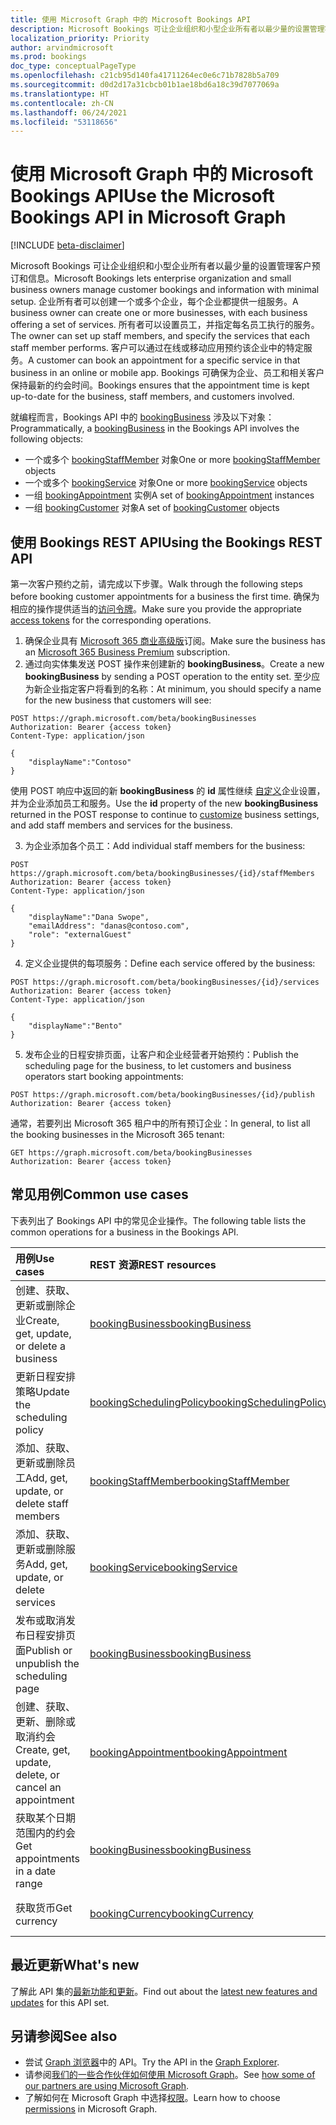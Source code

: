 ```yaml
---
title: 使用 Microsoft Graph 中的 Microsoft Bookings API
description: Microsoft Bookings 可让企业组织和小型企业所有者以最少量的设置管理客户预订和信息。
localization_priority: Priority
author: arvindmicrosoft
ms.prod: bookings
doc_type: conceptualPageType
ms.openlocfilehash: c21cb95d140fa41711264ec0e6c71b7828b5a709
ms.sourcegitcommit: d0d2d17a31cbcb01b1ae18bd6a18c39d7077069a
ms.translationtype: HT
ms.contentlocale: zh-CN
ms.lasthandoff: 06/24/2021
ms.locfileid: "53118656"
---
```

# <a name="use-the-microsoft-bookings-api-in-microsoft-graph"></a><span data-ttu-id="4cd75-103">使用 Microsoft Graph 中的 Microsoft Bookings API</span><span class="sxs-lookup"><span data-stu-id="4cd75-103">Use the Microsoft Bookings API in Microsoft Graph</span></span>

[!INCLUDE [beta-disclaimer](../../includes/beta-disclaimer.md)]
 
<span data-ttu-id="4cd75-104">Microsoft Bookings 可让企业组织和小型企业所有者以最少量的设置管理客户预订和信息。</span><span class="sxs-lookup"><span data-stu-id="4cd75-104">Microsoft Bookings lets enterprise organization and small business owners manage customer bookings and information with minimal setup.</span></span> <span data-ttu-id="4cd75-105">企业所有者可以创建一个或多个企业，每个企业都提供一组服务。</span><span class="sxs-lookup"><span data-stu-id="4cd75-105">A business owner can create one or more businesses, with each business offering a set of services.</span></span> <span data-ttu-id="4cd75-106">所有者可以设置员工，并指定每名员工执行的服务。</span><span class="sxs-lookup"><span data-stu-id="4cd75-106">The owner can set up staff members, and specify the services that each staff member performs.</span></span> <span data-ttu-id="4cd75-107">客户可以通过在线或移动应用预约该企业中的特定服务。</span><span class="sxs-lookup"><span data-stu-id="4cd75-107">A customer can book an appointment for a specific service in that business in an online or mobile app.</span></span> <span data-ttu-id="4cd75-108">Bookings 可确保为企业、员工和相关客户保持最新的约会时间。</span><span class="sxs-lookup"><span data-stu-id="4cd75-108">Bookings ensures that the appointment time is kept up-to-date for the business, staff members, and customers involved.</span></span>

<span data-ttu-id="4cd75-109">就编程而言，Bookings API 中的 [bookingBusiness](bookingbusiness.md) 涉及以下对象：</span><span class="sxs-lookup"><span data-stu-id="4cd75-109">Programmatically, a [bookingBusiness](bookingbusiness.md) in the Bookings API involves the following objects:</span></span>
 
- <span data-ttu-id="4cd75-110">一个或多个 [bookingStaffMember](bookingstaffmember.md) 对象</span><span class="sxs-lookup"><span data-stu-id="4cd75-110">One or more [bookingStaffMember](bookingstaffmember.md) objects</span></span>
- <span data-ttu-id="4cd75-111">一个或多个 [bookingService](bookingservice.md) 对象</span><span class="sxs-lookup"><span data-stu-id="4cd75-111">One or more [bookingService](bookingservice.md) objects</span></span>
- <span data-ttu-id="4cd75-112">一组 [bookingAppointment](bookingappointment.md) 实例</span><span class="sxs-lookup"><span data-stu-id="4cd75-112">A set of [bookingAppointment](bookingappointment.md) instances</span></span>
- <span data-ttu-id="4cd75-113">一组 [bookingCustomer](bookingcustomer.md) 对象</span><span class="sxs-lookup"><span data-stu-id="4cd75-113">A set of [bookingCustomer](bookingcustomer.md) objects</span></span>

## <a name="using-the-bookings-rest-api"></a><span data-ttu-id="4cd75-114">使用 Bookings REST API</span><span class="sxs-lookup"><span data-stu-id="4cd75-114">Using the Bookings REST API</span></span>

<span data-ttu-id="4cd75-115">第一次客户预约之前，请完成以下步骤。</span><span class="sxs-lookup"><span data-stu-id="4cd75-115">Walk through the following steps before booking customer appointments for a business the first time.</span></span> <span data-ttu-id="4cd75-116">确保为相应的操作提供适当的[访问令牌](/graph/auth-overview)。</span><span class="sxs-lookup"><span data-stu-id="4cd75-116">Make sure you provide the appropriate [access tokens](/graph/auth-overview) for the corresponding operations.</span></span>

1. <span data-ttu-id="4cd75-117">确保企业具有 [Microsoft 365 商业高级版](https://products.office.com/zh-CN/business/office-365-business-premium)订阅。</span><span class="sxs-lookup"><span data-stu-id="4cd75-117">Make sure the business has an [Microsoft 365 Business Premium](https://products.office.com/zh-CN/business/office-365-business-premium) subscription.</span></span>
2. <span data-ttu-id="4cd75-118">通过向实体集发送 POST 操作来创建新的 **bookingBusiness**。</span><span class="sxs-lookup"><span data-stu-id="4cd75-118">Create a new **bookingBusiness** by sending a POST operation to the entity set.</span></span> <span data-ttu-id="4cd75-119">至少应为新企业指定客户将看到的名称：</span><span class="sxs-lookup"><span data-stu-id="4cd75-119">At minimum, you should specify a name for the new business that customers will see:</span></span>
<!-- { "blockType": "ignored" } -->
```http
POST https://graph.microsoft.com/beta/bookingBusinesses
Authorization: Bearer {access token}
Content-Type: application/json

{
    "displayName":"Contoso"
}
```
<span data-ttu-id="4cd75-120">使用 POST 响应中返回的新 **bookingBusiness** 的 **id** 属性继续 [自定义](../api/bookingbusiness-update.md)企业设置，并为企业添加员工和服务。</span><span class="sxs-lookup"><span data-stu-id="4cd75-120">Use the **id** property of the new **bookingBusiness** returned in the POST response to continue to [customize](../api/bookingbusiness-update.md) business settings, and add staff members and services for the business.</span></span>

3. <span data-ttu-id="4cd75-121">为企业添加各个员工：</span><span class="sxs-lookup"><span data-stu-id="4cd75-121">Add individual staff members for the business:</span></span>
<!-- { "blockType": "ignored" } -->
```http
POST https://graph.microsoft.com/beta/bookingBusinesses/{id}/staffMembers
Authorization: Bearer {access token}
Content-Type: application/json

{
    "displayName":"Dana Swope",
    "emailAddress": "danas@contoso.com",
    "role": "externalGuest"
}
```
4. <span data-ttu-id="4cd75-122">定义企业提供的每项服务：</span><span class="sxs-lookup"><span data-stu-id="4cd75-122">Define each service offered by the business:</span></span>
<!-- { "blockType": "ignored" } -->
```http
POST https://graph.microsoft.com/beta/bookingBusinesses/{id}/services
Authorization: Bearer {access token}
Content-Type: application/json

{
    "displayName":"Bento"
}
```
5. <span data-ttu-id="4cd75-123">发布企业的日程安排页面，让客户和企业经营者开始预约：</span><span class="sxs-lookup"><span data-stu-id="4cd75-123">Publish the scheduling page for the business, to let customers and business operators start booking appointments:</span></span>
<!-- { "blockType": "ignored" } -->
```http
POST https://graph.microsoft.com/beta/bookingBusinesses/{id}/publish
Authorization: Bearer {access token}
```

<span data-ttu-id="4cd75-124">通常，若要列出 Microsoft 365 租户中的所有预订企业：</span><span class="sxs-lookup"><span data-stu-id="4cd75-124">In general, to list all the booking businesses in the Microsoft 365 tenant:</span></span>
<!-- { "blockType": "ignored" } -->
```http
GET https://graph.microsoft.com/beta/bookingBusinesses
Authorization: Bearer {access token}
```

## <a name="common-use-cases"></a><span data-ttu-id="4cd75-125">常见用例</span><span class="sxs-lookup"><span data-stu-id="4cd75-125">Common use cases</span></span> 

<span data-ttu-id="4cd75-126">下表列出了 Bookings API 中的常见企业操作。</span><span class="sxs-lookup"><span data-stu-id="4cd75-126">The following table lists the common operations for a business in the Bookings API.</span></span>

| <span data-ttu-id="4cd75-127">用例</span><span class="sxs-lookup"><span data-stu-id="4cd75-127">Use cases</span></span>        | <span data-ttu-id="4cd75-128">REST 资源</span><span class="sxs-lookup"><span data-stu-id="4cd75-128">REST resources</span></span> | <span data-ttu-id="4cd75-129">另请参阅</span><span class="sxs-lookup"><span data-stu-id="4cd75-129">See also</span></span> |
|:---------------|:--------|:----------|
| <span data-ttu-id="4cd75-130">创建、获取、更新或删除企业</span><span class="sxs-lookup"><span data-stu-id="4cd75-130">Create, get, update, or delete a business</span></span> | [<span data-ttu-id="4cd75-131">bookingBusiness</span><span class="sxs-lookup"><span data-stu-id="4cd75-131">bookingBusiness</span></span>](bookingbusiness.md) | [<span data-ttu-id="4cd75-132">bookingBusiness 的方法</span><span class="sxs-lookup"><span data-stu-id="4cd75-132">Methods of bookingBusiness</span></span>](bookingbusiness.md#methods) |
| <span data-ttu-id="4cd75-133">更新日程安排策略</span><span class="sxs-lookup"><span data-stu-id="4cd75-133">Update the scheduling policy</span></span> | [<span data-ttu-id="4cd75-134">bookingSchedulingPolicy</span><span class="sxs-lookup"><span data-stu-id="4cd75-134">bookingSchedulingPolicy</span></span>](bookingschedulingpolicy.md) | [<span data-ttu-id="4cd75-135">更新 bookingBusiness</span><span class="sxs-lookup"><span data-stu-id="4cd75-135">Update a bookingBusiness</span></span>](../api/bookingbusiness-update.md) |
| <span data-ttu-id="4cd75-136">添加、获取、更新或删除员工</span><span class="sxs-lookup"><span data-stu-id="4cd75-136">Add, get, update, or delete staff members</span></span> | [<span data-ttu-id="4cd75-137">bookingStaffMember</span><span class="sxs-lookup"><span data-stu-id="4cd75-137">bookingStaffMember</span></span>](bookingstaffmember.md) | [<span data-ttu-id="4cd75-138">bookingStaffMember 的方法</span><span class="sxs-lookup"><span data-stu-id="4cd75-138">Methods of bookingStaffMember</span></span>](bookingstaffmember.md#methods)  |
| <span data-ttu-id="4cd75-139">添加、获取、更新或删除服务</span><span class="sxs-lookup"><span data-stu-id="4cd75-139">Add, get, update, or delete services</span></span> | [<span data-ttu-id="4cd75-140">bookingService</span><span class="sxs-lookup"><span data-stu-id="4cd75-140">bookingService</span></span>](bookingservice.md) | [<span data-ttu-id="4cd75-141">bookingService 的方法</span><span class="sxs-lookup"><span data-stu-id="4cd75-141">Methods of bookingService</span></span>](bookingservice.md#methods)  |
| <span data-ttu-id="4cd75-142">发布或取消发布日程安排页面</span><span class="sxs-lookup"><span data-stu-id="4cd75-142">Publish or unpublish the scheduling page</span></span> | [<span data-ttu-id="4cd75-143">bookingBusiness</span><span class="sxs-lookup"><span data-stu-id="4cd75-143">bookingBusiness</span></span>](bookingbusiness.md) | [<span data-ttu-id="4cd75-144">发布</span><span class="sxs-lookup"><span data-stu-id="4cd75-144">publish</span></span>](../api/bookingbusiness-publish.md) <br> [<span data-ttu-id="4cd75-145">取消发布</span><span class="sxs-lookup"><span data-stu-id="4cd75-145">unpublish</span></span>](../api/bookingbusiness-unpublish.md) |
| <span data-ttu-id="4cd75-146">创建、获取、更新、删除或取消约会</span><span class="sxs-lookup"><span data-stu-id="4cd75-146">Create, get, update, delete, or cancel an appointment</span></span> | [<span data-ttu-id="4cd75-147">bookingAppointment</span><span class="sxs-lookup"><span data-stu-id="4cd75-147">bookingAppointment</span></span>](bookingappointment.md) | [<span data-ttu-id="4cd75-148">bookingAppointment 的方法</span><span class="sxs-lookup"><span data-stu-id="4cd75-148">Methods of bookingAppointment</span></span>](bookingappointment.md#methods)  |
| <span data-ttu-id="4cd75-149">获取某个日期范围内的约会</span><span class="sxs-lookup"><span data-stu-id="4cd75-149">Get appointments in a date range</span></span> | [<span data-ttu-id="4cd75-150">bookingBusiness</span><span class="sxs-lookup"><span data-stu-id="4cd75-150">bookingBusiness</span></span>](bookingbusiness.md) | [<span data-ttu-id="4cd75-151">列出 Bookings 日历视图</span><span class="sxs-lookup"><span data-stu-id="4cd75-151">List Bookings calendarView</span></span>](../api/bookingbusiness-list-calendarview.md) |
| <span data-ttu-id="4cd75-152">获取货币</span><span class="sxs-lookup"><span data-stu-id="4cd75-152">Get currency</span></span> | [<span data-ttu-id="4cd75-153">bookingCurrency</span><span class="sxs-lookup"><span data-stu-id="4cd75-153">bookingCurrency</span></span>](bookingcurrency.md) | [<span data-ttu-id="4cd75-154">bookingCurrency 的方法</span><span class="sxs-lookup"><span data-stu-id="4cd75-154">Methods of bookingCurrency</span></span>](bookingcurrency.md#methods) |

## <a name="whats-new"></a><span data-ttu-id="4cd75-155">最近更新</span><span class="sxs-lookup"><span data-stu-id="4cd75-155">What's new</span></span>
<span data-ttu-id="4cd75-156">了解此 API 集的[最新功能和更新](/graph/whats-new-overview)。</span><span class="sxs-lookup"><span data-stu-id="4cd75-156">Find out about the [latest new features and updates](/graph/whats-new-overview) for this API set.</span></span>

## <a name="see-also"></a><span data-ttu-id="4cd75-157">另请参阅</span><span class="sxs-lookup"><span data-stu-id="4cd75-157">See also</span></span>

- <span data-ttu-id="4cd75-158">尝试 [Graph 浏览器](https://developer.microsoft.com/graph/graph-explorer)中的 API。</span><span class="sxs-lookup"><span data-stu-id="4cd75-158">Try the API in the [Graph Explorer](https://developer.microsoft.com/graph/graph-explorer).</span></span>
- <span data-ttu-id="4cd75-159">请参阅[我们的一些合作伙伴如何使用 Microsoft Graph](https://developer.microsoft.com/graph/partners)。</span><span class="sxs-lookup"><span data-stu-id="4cd75-159">See [how some of our partners are using Microsoft Graph](https://developer.microsoft.com/graph/partners).</span></span>
- <span data-ttu-id="4cd75-160">了解如何在 Microsoft Graph 中选择[权限](/graph/permissions-reference)。</span><span class="sxs-lookup"><span data-stu-id="4cd75-160">Learn how to choose [permissions](/graph/permissions-reference) in Microsoft Graph.</span></span>


